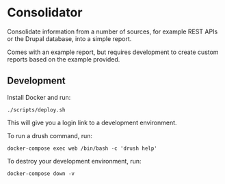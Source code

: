 Consolidator
=====

Consolidate information from a number of sources, for example REST APIs or the Drupal database, into a simple report.

Comes with an example report, but requires development to create custom reports based on the example provided.

Development
-----

Install Docker and run:

    ./scripts/deploy.sh

This will give you a login link to a development environment.

To run a drush command, run:

    docker-compose exec web /bin/bash -c 'drush help'

To destroy your development environment, run:

    docker-compose down -v
